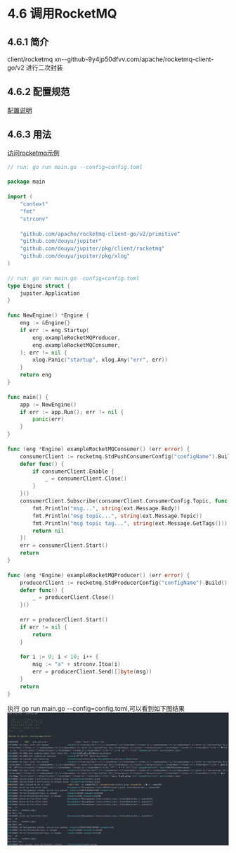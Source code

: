 # 4.6 调用RocketMQ

## 4.6.1 简介

client/rocketmq xn--github-9y4jp50dfvv.com/apache/rocketmq-client-go/v2 进行二次封装

## 4.6.2 配置规范

[配置说明](http://jupiter.douyu.com/jupiter/6.10rocketmq.html)

## 4.6.3 用法

[访问rocketmq示例](https://github.com/douyu/jupiter-examples/tree/main/client/rocketmq)

```go
// run: go run main.go --config=config.toml

package main

import (
    "context"
    "fmt"
    "strconv"

    "github.com/apache/rocketmq-client-go/v2/primitive"
    "github.com/douyu/jupiter"
    "github.com/douyu/jupiter/pkg/client/rocketmq"
    "github.com/douyu/jupiter/pkg/xlog"
)

// run: go run main.go -config=config.toml
type Engine struct {
    jupiter.Application
}

func NewEngine() *Engine {
    eng := &Engine{}
    if err := eng.Startup(
        eng.exampleRocketMQProducer,
        eng.exampleRocketMQConsumer,
    ); err != nil {
        xlog.Panic("startup", xlog.Any("err", err))
    }
    return eng
}

func main() {
    app := NewEngine()
    if err := app.Run(); err != nil {
        panic(err)
    }
}

func (eng *Engine) exampleRocketMQConsumer() (err error) {
    consumerClient := rocketmq.StdPushConsumerConfig("configName").Build()
    defer func() {
        if consumerClient.Enable {
            _ = consumerClient.Close()
        }
    }()
    consumerClient.Subscribe(consumerClient.ConsumerConfig.Topic, func(ctx context.Context, ext *primitive.MessageExt) error {
        fmt.Println("msg...", string(ext.Message.Body))
        fmt.Println("msg topic...", string(ext.Message.Topic))
        fmt.Println("msg topic tag...", string(ext.Message.GetTags()))
        return nil
    })
    err = consumerClient.Start()
    return
}

func (eng *Engine) exampleRocketMQProducer() (err error) {
    producerClient := rocketmq.StdProducerConfig("configName").Build()
    defer func() {
        _ = producerClient.Close()
    }()

    err = producerClient.Start()
    if err != nil {
        return
    }

    for i := 0; i < 10; i++ {
        msg := "a" + strconv.Itoa(i)
        err = producerClient.Send([]byte(msg))
    }
    return
}

```

执行 go run main.go --config=config.toml,可以看到如下图结果
![image](../static/jupiter/6.10rocketmq.png)
